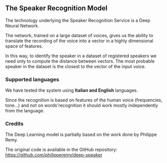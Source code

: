 ## The Speaker Recognition Model
The technology underlying the Speaker Recognition Service is a Deep Neural Network.

The network, trained on a large dataset of voices, gives us the ability to translate the recording of the voice into a vector in a highly dimensional space of features.

In this way, to identify the speaker in a dataset of registered speakers we need only to compute the distance between vectors. The most probable speaker in the dataset is the closest to the vector of the input voice.

### Supported languages
We have tested the system using **Italian and English** languages. 

Since the recognition is based on features of the human voice (frequencies, tone...) and not on words'recognition it should work mostly independently from the language.

### Credits
The Deep Learning model is partially based on the work done by Philippe Remy.

The original code is available in the GitHub repository: https://github.com/philipperemy/deep-speaker

